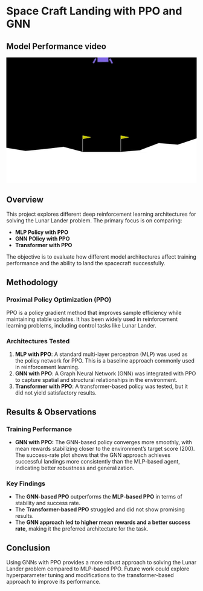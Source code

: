 # Space Craft Landing with PPO and GNN

## Model Performance video


![Space craft Demo](./Space_Craft_Landing_Using_GNN_Policy.gif)

## Overview
This project explores different deep reinforcement learning architectures for solving the Lunar Lander problem. The primary focus is on comparing:

- **MLP Policy with PPO**
- **GNN POlicy with PPO**
- **Transformer with PPO**

The objective is to evaluate how different model architectures affect training performance and the ability to land the spacecraft successfully.

## Methodology

### Proximal Policy Optimization (PPO)
PPO is a policy gradient method that improves sample efficiency while maintaining stable updates. It has been widely used in reinforcement learning problems, including control tasks like Lunar Lander.

### Architectures Tested

1. **MLP with PPO**: A standard multi-layer perceptron (MLP) was used as the policy network for PPO. This is a baseline approach commonly used in reinforcement learning.
2. **GNN with PPO**: A Graph Neural Network (GNN) was integrated with PPO to capture spatial and structural relationships in the environment.
3. **Transformer with PPO**: A transformer-based policy was tested, but it did not yield satisfactory results.

## Results & Observations

### Training Performance
- **GNN with PPO:** The GNN-based policy converges more smoothly, with mean rewards stabilizing closer to the environment’s target score (200). The success-rate plot shows that the GNN approach achieves successful landings more consistently than the MLP-based agent, indicating better robustness and generalization.

### Key Findings
- The **GNN-based PPO** outperforms the **MLP-based PPO** in terms of stability and success rate.
- The **Transformer-based PPO** struggled and did not show promising results.
- The **GNN approach led to higher mean rewards and a better success rate**, making it the preferred architecture for the task.

## Conclusion
Using GNNs with PPO provides a more robust approach to solving the Lunar Lander problem compared to MLP-based PPO. Future work could explore hyperparameter tuning and modifications to the transformer-based approach to improve its performance.
